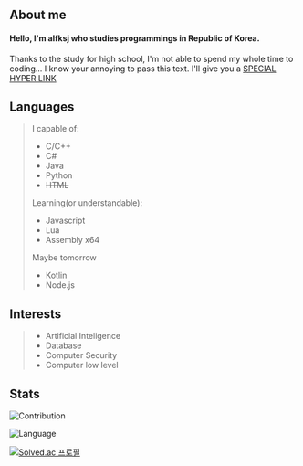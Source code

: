 <!--
**alfksj/alfksj** is a ✨ _special_ ✨ repository because its `README.md` (this file) appears on your GitHub profile.

Here are some ideas to get you started:

- 🔭 I’m currently working on ...
- 🌱 I’m currently learning ...
- 👯 I’m looking to collaborate on ...
- 🤔 I’m looking for help with ...
- 💬 Ask me about ...
- 📫 How to reach me: ...
- 😄 Pronouns: ...
- ⚡ Fun fact: ...
-->


## About me
#### Hello, I'm alfksj who studies programmings in Republic of Korea.
Thanks to the study for high school, I'm not able to spend my whole time to coding...
I know your annoying to pass this text. I'll give you a [SPECIAL HYPER LINK](https://github.com/alfksj?tab=repositories)

## Languages
> I capable of:
> * C/C++
> * C#
> * Java
> * Python
> * ~~HTML~~
>
> Learning(or understandable):
> * Javascript
> * Lua
> * Assembly x64
> 
> Maybe tomorrow
> * Kotlin
> * Node.js

## Interests
> * Artificial Inteligence
> * Database
> * Computer Security
> * Computer low level

## Stats
![Contribution](https://github-readme-stats.vercel.app/api?username=alfksj&cache_seconds=1800&count_private=true&show_icons=true&theme=algolia&include_all_commits=true&count_private=true)

![Language](https://github-readme-stats.vercel.app/api/top-langs/?username=alfksj&cache_seconds=1800&theme=algolia)

[![Solved.ac
프로필](http://mazassumnida.wtf/api/v2/generate_badge?boj=alfksj)](https://solved.ac/alfksj)
